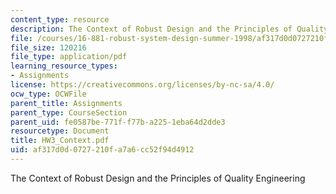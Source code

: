 ```yaml
---
content_type: resource
description: The Context of Robust Design and the Principles of Quality Engineering
file: /courses/16-881-robust-system-design-summer-1998/af317d0d0727210fa7a6cc52f94d4912_HW3_Context.pdf
file_size: 120216
file_type: application/pdf
learning_resource_types:
- Assignments
license: https://creativecommons.org/licenses/by-nc-sa/4.0/
ocw_type: OCWFile
parent_title: Assignments
parent_type: CourseSection
parent_uid: fe0587be-771f-f77b-a225-1eba64d2dde3
resourcetype: Document
title: HW3_Context.pdf
uid: af317d0d-0727-210f-a7a6-cc52f94d4912
---
```

The Context of Robust Design and the Principles of Quality Engineering
